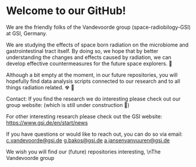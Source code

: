 # Welcome to our GitHub!

We are the friendly folks of the Vandevoorde group (space-radiobilogy-GSI) at GSI, Germany.


We are studying the effects of space born radiation on the microbiome and gastrointestinal tract itself.
By doing so, we hope that by better understanding the changes and effects caused by radiation, we can develop effective countermeasures for the future space explorers. 🚀

Although a bit empty at the moment, in our future repositories, you will hopefully find data analysis scripts connected to our research and to all things radiation related. ☢ 🙂


Contact:
If you find the research we do interesting  please check out our group website:
(which is still under construction 🚧)

For other interesting research please check out the GSI website:
https://www.gsi.de/en/start/news

If you have questions or would like to reach out, you can do so via email:
c.vandevoorde@gsi.de
g.bakos@gsi.de
a.jansenvanvuuren@gsi.de


We wish you will find our (future) repositories interesting,
\nThe Vandevoorde group


<!---
space-radiobiology-GSI/space-radiobiology-GSI is a ✨ special ✨ repository because its `README.md` (this file) appears on your GitHub profile.
You can click the Preview link to take a look at your changes.
--->
